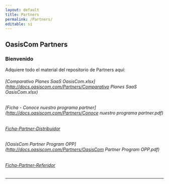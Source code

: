 ```yaml
---
layout: default
title: Partners
permalink: /Partners/
editable: si
---
```


## OasisCom Partners
### Bienvenido

Adquiere todo el material del repositorio de Partners aquí:

###### [Comparativo Planes SaaS OasisCom.xlsx](http://docs.oasiscom.com/Partners/Comparativo Planes SaaS OasisCom.xlsx)  
###### [Ficha - Conoce nuestro programa partner](http://docs.oasiscom.com/Partners/Conoce nuestro programa partner.pdf)  
###### [Ficha-Partner-Distribuidor](http://docs.oasiscom.com/Partners/Ficha-Partner-Distribuidor.pdf)
###### [OasisCom Partner Program OPP](http://docs.oasiscom.com/Partners/OasisCom Partner Program OPP.pdf)  
###### [Ficha-Partner-Referidor](http://docs.oasiscom.com/Partners/Ficha-Partner-Referidor.pdf)

---------------------------------------------------------------



